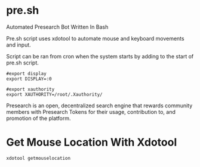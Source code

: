 # pre.sh
Automated Presearch Bot Written In Bash 

Pre.sh script uses xdotool to automate mouse and keyboard movements and input.

Script can be ran from cron when the system starts by adding to the start of pre.sh script.

```
#export display
export DISPLAY=:0

#export xauthority
export XAUTHORITY=/root/.Xauthority/
```

Presearch is an open, decentralized search engine that rewards community members with Presearch Tokens for their usage, contribution to, and promotion of the platform.

# Get Mouse Location With Xdotool

```
xdotool getmouselocation
```



